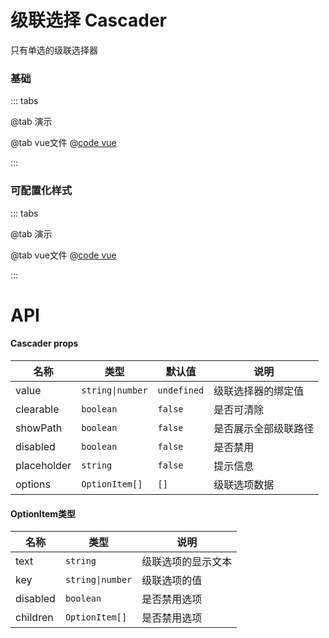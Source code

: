 # 级联选择 Cascader

只有单选的级联选择器

### 基础

::: tabs

@tab 演示
<CascaderDemo1></CascaderDemo1>

@tab vue文件
@[code vue](CascaderDemo1.vue)

:::


### 可配置化样式

::: tabs

@tab 演示
<CascaderDemo2></CascaderDemo2>

@tab vue文件
@[code vue](CascaderDemo2.vue)

:::

# API
#### Cascader props
| 名称         | 类型               | 默认值         | 说明         |
|------------|------------------|-------------|------------|
| value     | `string\|number` | `undefined` | 级联选择器的绑定值  |
| clearable     | `boolean`        | `false`     | 是否可清除      |
| showPath     | `boolean`        | `false`     | 是否展示全部级联路径 |
| disabled     | `boolean`        | `false`     | 是否禁用       |
| placeholder     | `string`         | `false`     | 提示信息       |
| options     | `OptionItem[]`           | `[]`        | 级联选项数据     |


#### OptionItem类型
| 名称       | 类型               | 说明        |
|----------|------------------|-----------|
| text     | `string`         | 级联选项的显示文本 |
| key      | `string\|number` | 级联选项的值    |
| disabled | `boolean`        | 是否禁用选项    |
| children | `OptionItem[]`   | 是否禁用选项    |
